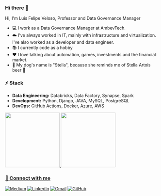 ### Hi there 🖖

Hi, I'm Luis Felipe Veloso, Professor and Data Governance Manager

- 💻 I work as a Data Governance Manager at AmbevTech.
- ☁️ I've always worked in IT, mainly with infrastructure and virtualization. I've also worked as a developer and data engineer.
- 📚 I currently code as a hobby
- ❤️ I love talking about automation, games, investments and the financial market.
- 🐶 My dog's name is "Stella", because she reminds me of Stella Artois beer 🍺

### ⚡️ Stack
- **Data Engineering:** Databricks, Data Factory, Synapse, Spark
- **Development:** Python, Django, JAVA, MySQL, PostgreSQL
- **DevOps:** GitHub Actions, Docker, Azure, AWS

<div>
<a href="https://github.com/lfvelosoh">
<img loading="lazy" height="180em" src="https://github-readme-stats.vercel.app/api/top-langs/?username=lfvelosoh&layout=compact&langs_count=7&theme=dracula"/>
<img loading="lazy" height="180em" src="https://github-readme-stats.vercel.app/api?username=lfvelosoh&show_icons=true&theme=dracula&include_all_commits=true&count_private=true"/>
</div>

### 🔗 Connect with me
[![Medium](https://img.shields.io/badge/Medium-12100E?style=for-the-badge&logo=medium&logoColor=white)](https://medium.com/@lfvelosoh)
[![LinkedIn](https://img.shields.io/badge/linkedin-%230077B5.svg?style=for-the-badge&logo=linkedin&logoColor=white)](https://linkedin.com/in/lfvelosoh)
[![Gmail](https://img.shields.io/badge/Gmail-D14836?style=for-the-badge&logo=gmail&logoColor=white)](mailto:lfvelosoh@gmail.com)
[![GitHub](https://img.shields.io/badge/github-%23121011.svg?style=for-the-badge&logo=github&logoColor=white)](https://github.com/lfvelosoh)
